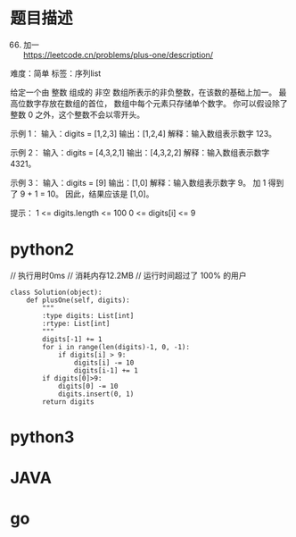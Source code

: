 # 题目描述

66. 加一  
https://leetcode.cn/problems/plus-one/description/  

难度：简单
标签：序列list

给定一个由 整数 组成的 非空 数组所表示的非负整数，在该数的基础上加一。
最高位数字存放在数组的首位， 数组中每个元素只存储单个数字。
你可以假设除了整数 0 之外，这个整数不会以零开头。

示例 1：
输入：digits = [1,2,3]
输出：[1,2,4]
解释：输入数组表示数字 123。

示例 2：
输入：digits = [4,3,2,1]
输出：[4,3,2,2]
解释：输入数组表示数字 4321。

示例 3：
输入：digits = [9]
输出：[1,0]
解释：输入数组表示数字 9。
加 1 得到了 9 + 1 = 10。
因此，结果应该是 [1,0]。


提示：
1 <= digits.length <= 100
0 <= digits[i] <= 9

# python2
// 执行用时0ms
// 消耗内存12.2MB
// 运行时间超过了 100% 的用户
```
class Solution(object):
    def plusOne(self, digits):
        """
        :type digits: List[int]
        :rtype: List[int]
        """
        digits[-1] += 1
        for i in range(len(digits)-1, 0, -1):
            if digits[i] > 9:
                digits[i] -= 10
                digits[i-1] += 1
        if digits[0]>9:
            digits[0] -= 10
            digits.insert(0, 1)
        return digits

```

# python3 

# JAVA

# go
